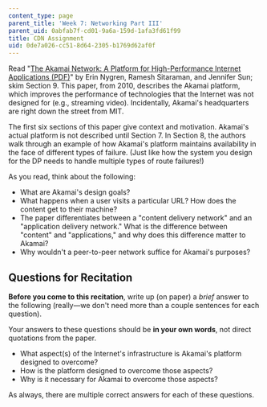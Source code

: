 ```yaml
---
content_type: page
parent_title: 'Week 7: Networking Part III'
parent_uid: 0abfab7f-cd01-9a6a-159d-1afa3fd61f99
title: CDN Assignment
uid: 0de7a026-cc51-8d64-2305-b1769d62af0f
---
```


Read "[The Akamai Network: A Platform for High-Performance Internet Applications (PDF)](https://www.akamai.com/us/en/multimedia/documents/technical-publication/the-akamai-network-a-platform-for-high-performance-internet-applications-technical-publication.pdf)" by Erin Nygren, Ramesh Sitaraman, and Jennifer Sun; skim Section 9. This paper, from 2010, describes the Akamai platform, which improves the performance of technologies that the Internet was not designed for (e.g., streaming video). Incidentally, Akamai's headquarters are right down the street from MIT.

The first six sections of this paper give context and motivation. Akamai's actual platform is not described until Section 7. In Section 8, the authors walk through an example of how Akamai's platform maintains availability in the face of different types of failure. (Just like how the system you design for the DP needs to handle multiple types of route failures!)

As you read, think about the following:

*   What are Akamai's design goals?
*   What happens when a user visits a particular URL? How does the content get to their machine?
*   The paper differentiates between a "content delivery network" and an "application delivery network." What is the difference between "content" and "applications," and why does this difference matter to Akamai?
*   Why wouldn't a peer-to-peer network suffice for Akamai's purposes?

Questions for Recitation
------------------------

**Before you come to this recitation**, write up (on paper) a _brief_ answer to the following (really—we don't need more than a couple sentences for each question).  

Your answers to these questions should be **in your own words**, not direct quotations from the paper.

*   What aspect(s) of the Internet's infrastructure is Akamai's platform designed to overcome?
*   How is the platform designed to overcome those aspects?
*   Why is it necessary for Akamai to overcome those aspects?

As always, there are multiple correct answers for each of these questions.